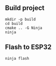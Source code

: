 ## Build project
```
mkdir -p build
cd build
cmake .. -G Ninja
ninja
```

## Flash to ESP32
```
ninja flash
```
